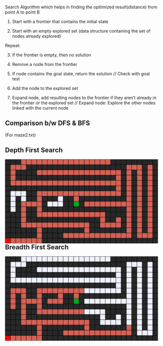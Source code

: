 Search Algorithm which helps in finding the opitimized result(distance) from point A to point B

1. Start with a frontier that contains the initial state

2. Start with an empty explored set (data structure containing the set of nodes already explored)

Repeat:
 
3. If the frontier is empty, then no solution

4. Remove a node from the frontier

5. If node contains the goal state, return the solution // Check with goal test

6. Add the node to the explored set

7. Expand node, add resulting nodes to the frontier if they aren’t already in the frontier or the explored set // Expand node: Explore the other nodes linked with the current node

## Comparison b/w DFS & BFS
(For maze2.txt)

## Depth First Search 

<img style="float: right;" src="maze2_dfs.png">

## Breadth First Search 

<img style="float: right;" src="maze2_bfs.png">
